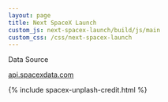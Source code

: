 ```yaml
---
layout: page
title: Next SpaceX Launch
custom_js: next-spacex-launch/build/js/main
custom_css: /css/next-spacex-launch
---
```


<div id="root"></div>

<div class="data-source">
	<p class="data-source-heading">Data Source</p>
	<p><a href="https://api.spacexdata.com/v2/launches">api.spacexdata.com</a></p>
</div>

<div class="photo-credit">
	{% include spacex-unplash-credit.html %}
</div>
